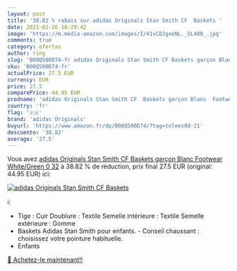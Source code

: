 ```yaml
---
layout: post
title: '38.82 % rabais sur adidas Originals Stan Smith CF  Baskets '
date: 2021-02-26 18:29:42
image: 'https://m.media-amazon.com/images/I/41vCDJgeeNL._SL400_.jpg'
comments: true
category: ofertas
author: ring
slug: 'B00Q500D74-fr adidas Originals Stan Smith CF Baskets garçon Blanc...'
sku: 'B00Q500D74-fr'
actualPrice: 27.5 EUR
currency: EUR
price: 27.5
comparePrice: 44.95 EUR
prodname: 'adidas Originals Stan Smith CF  Baskets garçon Blanc  Footwear White/Green 0    32'
country: 'fr'
flag: '🇫🇷'
brand: 'adidas Originals'
buyurl: 'https://www.amazon.fr/dp/B00Q500D74/?tag=tolees0d-21'
descuento: '38.82'
average: '27.5'
---
```


Vous avez [adidas Originals Stan Smith CF  Baskets garçon Blanc  Footwear White/Green 0    32](https://www.amazon.fr/dp/B00Q500D74/?tag=tolees0d-21)  à  38.82 % de réduction, prix final  27.5 EUR (original: 44.95 EUR) ici:

[![adidas Originals Stan Smith CF  Baskets ](https://m.media-amazon.com/images/I/41vCDJgeeNL._SL400_.jpg)](https://www.amazon.fr/dp/B00Q500D74/?tag=tolees0d-21)

ℹ️:

- Tige : Cuir Doublure : Textile Semelle intérieure : Textile Semelle extérieure : Gomme
- Baskets Adidas Stan Smith pour enfants. - Conseil chaussant : choisissez votre pointure habituelle.
- Enfants

[🛒 Achetez-le maintenant!!](https://www.amazon.fr/dp/B00Q500D74/?tag=tolees0d-21)
